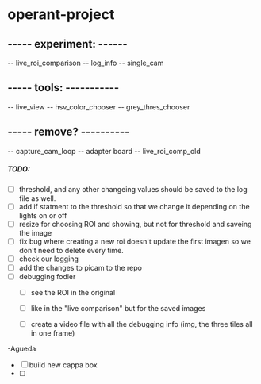 # operant-project
 
## ----- experiment: ------
-- live_roi_comparison
-- log_info
-- single_cam

## ----- tools: -----------
-- live_view
-- hsv_color_chooser
-- grey_thres_chooser

## ----- remove? ----------
-- capture_cam_loop
-- adapter board
-- live_roi_comp_old


##### TODO:
- [ ] threshold, and any other changeing values should be saved to the log file as well.
- [ ] add if statment to the threshold so that we change it depending on the lights on or off
- [ ] resize for choosing ROI and showing, but not for threshold and saveing the image
- [ ] fix bug where creating a new roi doesn't update the first imagen so we don't need to delete every time.
- [ ] check our logging
- [ ] add the changes to picam to the repo
- [ ] debugging fodler 
    - [ ] see the ROI in the original
    - [ ] like in the "live comparison" but for the saved images 
    - [ ] create a video file with all the debugging info (img, the three tiles all in one frame)


-Agueda
- [ ] build new cappa box
- [ ] 
